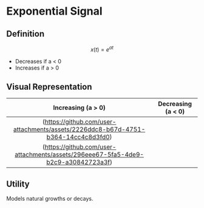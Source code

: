 # Exponential Signal

## Definition

$$x(t) = e^{at}$$
- Decreases if a < 0
- Increases if a > 0

## Visual Representation

| Increasing (a > 0) | Decreasing (a < 0) |
|:------------------:|:------------------:|
| (https://github.com/user-attachments/assets/2226ddc8-b67d-4751-b364-14cc4c8d3fd0)
| (https://github.com/user-attachments/assets/296eee67-5fa5-4de9-b2c9-a30842723a3f) |

## Utility

Models natural growths or decays.
